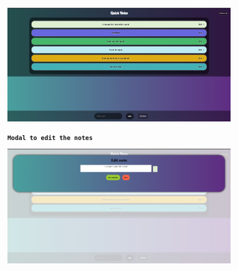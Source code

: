 ﻿![github-large](https://github.com/urielexis64/reactnotes/blob/master/src/screenshots/Screenshot__1.png)

### `Modal to edit the notes`
![github-large](https://github.com/urielexis64/reactnotes/blob/master/src/screenshots/Screenshot__2.png)